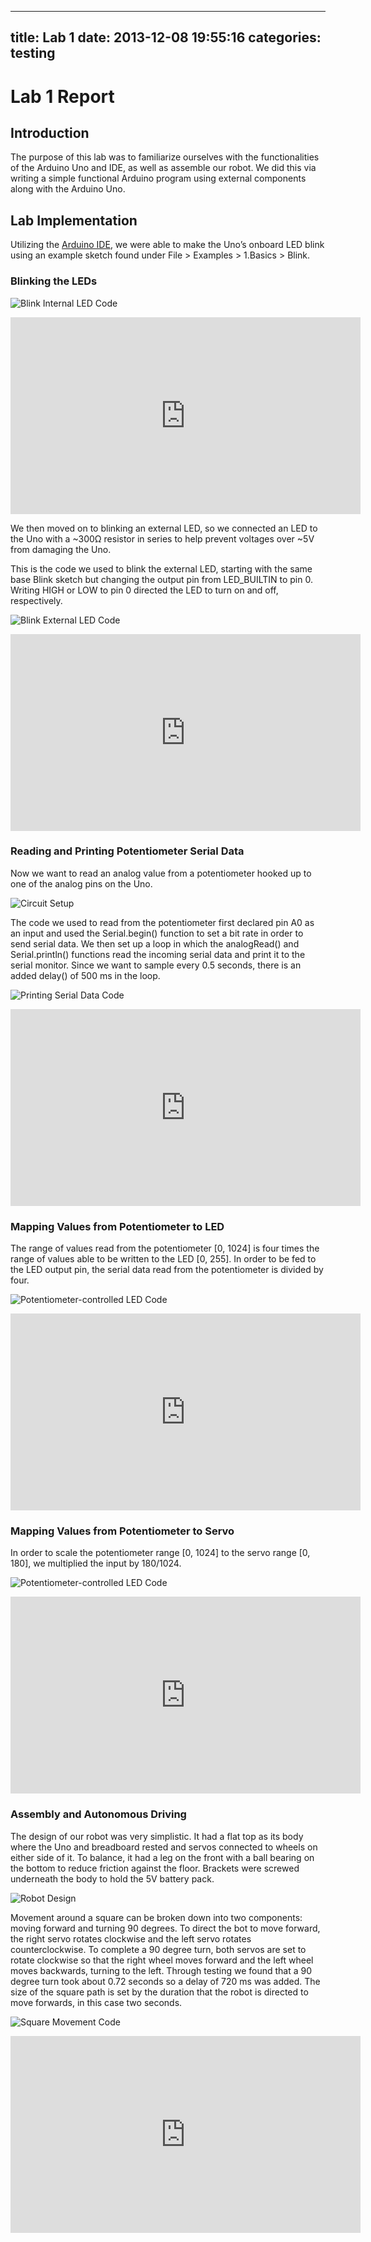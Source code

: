 
---
title: Lab 1
date: 2013-12-08 19:55:16
categories: testing
---


# Lab 1 Report

## Introduction

The purpose of this lab was to familiarize ourselves with the functionalities of the Arduino Uno and IDE, as well as assemble our robot. We did this via writing a simple functional Arduino program using external components along with the Arduino Uno.

## Lab Implementation

Utilizing the [Arduino IDE](https://www.arduino.cc/en/Main/Software), we were able to make the Uno’s onboard LED blink using an example sketch found under File > Examples > 1.Basics > Blink.

### Blinking the LEDs
 
![Blink Internal LED Code](Media/internalLED.PNG)

<iframe width="560" height="315" src="https://www.youtube.com/embed/8ArTX7KYVD8" frameborder="0" allow="autoplay; encrypted-media" allowfullscreen></iframe>

We then moved on to blinking an external LED, so we connected an LED to the Uno with a ~300Ω resistor in series to help prevent voltages over ~5V from damaging the Uno.

This is the code we used to blink the external LED, starting with the same base Blink sketch but changing the output pin from LED_BUILTIN to pin 0. Writing HIGH or LOW to pin 0 directed the LED to turn on and off, respectively.

![Blink External LED Code](Media/externalLED.PNG)

<iframe width="560" height="315" src="https://www.youtube.com/embed/lo2UhQs6UsQ" frameborder="0" allow="autoplay; encrypted-media" allowfullscreen></iframe>

### Reading and Printing Potentiometer Serial Data

Now we want to read an analog value from a potentiometer hooked up to one of the analog pins on the Uno.

![Circuit Setup](Media/CircuitSetup-fixed.JPG)

The code we used to read from the potentiometer first declared pin A0 as an input and used the Serial.begin() function to set a bit rate in order to send serial data. We then set up a loop in which the analogRead() and Serial.println() functions read the incoming serial data and print it to the serial monitor. Since we want to sample every 0.5 seconds, there is an added delay() of 500 ms in the loop.

![Printing Serial Data Code](Media/potRead.PNG)

<iframe width="560" height="315" src="https://www.youtube.com/embed/7JXkB8mXXx0" frameborder="0" allow="autoplay; encrypted-media" allowfullscreen></iframe>

### Mapping Values from Potentiometer to LED

The range of values read from the potentiometer [0, 1024] is four times the range of values able to be written to the LED [0, 255]. In order to be fed to the LED output pin, the serial data read from the potentiometer is divided by four.

![Potentiometer-controlled LED Code](Media/analogLED.PNG)

<iframe width="560" height="315" src="https://www.youtube.com/embed/rfy2OAFVIig" frameborder="0" allow="autoplay; encrypted-media" allowfullscreen></iframe>

### Mapping Values from Potentiometer to Servo

In order to scale the potentiometer range [0, 1024] to the servo range [0, 180], we multiplied the input by 180/1024.

![Potentiometer-controlled LED Code](Media/ServoandPotentiometerCode.png)

<iframe width="560" height="315" src="https://www.youtube.com/embed/Mvg55Toar-s" frameborder="0" allow="autoplay; encrypted-media" allowfullscreen></iframe>

### Assembly and Autonomous Driving

The design of our robot was very simplistic. It had a flat top as its body where the Uno and breadboard rested and servos connected to wheels on either side of it. To balance, it had a leg on the front with a ball bearing on the bottom to reduce friction against the floor. Brackets were screwed underneath the body to hold the 5V battery pack.

![Robot Design](Media/RobotDesign2.JPG)

Movement around a square can be broken down into two components: moving forward and turning 90 degrees. To direct the bot to move forward, the right servo rotates clockwise and the left servo rotates counterclockwise. To complete a 90 degree turn, both servos are set to rotate clockwise so that the right wheel moves forward and the left wheel moves backwards, turning to the left. Through testing we found that a 90 degree turn took about 0.72 seconds so a delay of 720 ms was added. The size of the square path is set by the duration that the robot is directed to move forwards, in this case two seconds.

![Square Movement Code](Media/movementCode.PNG)

<iframe width="560" height="315" src="https://www.youtube.com/embed/cwXXq-iTddo" frameborder="0" allow="autoplay; encrypted-media" allowfullscreen></iframe>




